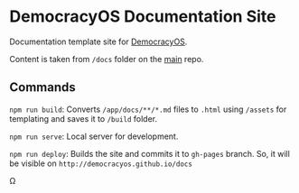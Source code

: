 # DemocracyOS Documentation Site

Documentation template site for [DemocracyOS](https://github.com/DemocracyOS/app).

Content is taken from `/docs` folder on the [main](https://github.com/DemocracyOS/app) repo.

## Commands

`npm run build`: Converts `/app/docs/**/*.md` files to `.html` using `/assets` for templating and saves it to `/build` folder.

`npm run serve`: Local server for development.

`npm run deploy`: Builds the site and commits it to `gh-pages` branch. So, it will be visible on `http://democracyos.github.io/docs`

Ω
